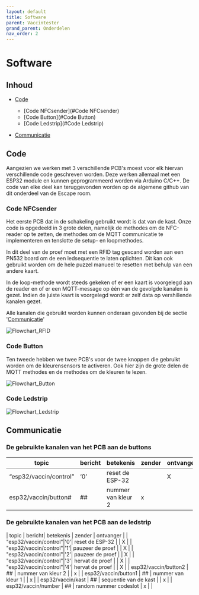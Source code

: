 ```yaml
---
layout: default
title: Software
parent: Vaccintester
grand_parent: Onderdelen
nav_order: 2
---
```


# Software

## Inhoud
- [Code](#Code)
    - [Code NFCsender](#Code NFCsender)
    - [Code Button](#Code Button)
    - [Code Ledstrip](#Code Ledstrip)

- [Communicatie](#Communicatie)

## Code
Aangezien we werken met 3 verschillende PCB's moest voor elk hiervan verschillende code geschreven worden. Deze werken allemaal met een ESP32 module en kunnen geprogrammeerd worden via Arduino C/C++. De code van elke deel kan teruggevonden worden op de algemene github van dit onderdeel van de Escape room.

### Code NFCsender
Het eerste PCB dat in de schakeling gebruikt wordt is dat van de kast. Onze code is opgedeeld in 3 grote delen, namelijk de methodes om de NFC-reader op te zetten, de methodes om de MQTT communicatie te implementeren en tenslotte de setup- en loopmethodes.

In dit deel van de proef moet met een RFID tag gescand worden aan een PN532 board om de een ledsequentie te laten oplichten. Dit kan ook gebruikt worden om de hele puzzel manueel te resetten met behulp van een andere kaart.

In de loop-methode wordt steeds gekeken of er een kaart is voorgelegd aan de reader en of er een MQTT-message op één van de gevolgde kanalen is gezet. Indien de juiste kaart is voorgelegd wordt er zelf data op vershillende kanalen gezet.

Alle kanalen die gebruikt worden kunnen onderaan gevonden bij de sectie '[Communicatie](#Communicatie)'

![Flowchart_RFID](https://github.com/Project-ES-20-21/General/blob/gh-pages/docs/Vaccintester/Foto's/flowchart_RFID.png)

### Code Button

Ten tweede hebben we twee PCB's voor de twee knoppen die gebruikt worden om de kleurensensors te activeren. Ook hier zijn de grote delen de MQTT methodes en de methodes om de kleuren te lezen. 

![Flowchart_Button](https://github.com/Project-ES-20-21/General/blob/gh-pages/docs/Vaccintester/Foto's/flowchart_button.png)

### Code Ledstrip

![Flowchart_Ledstrip](https://github.com/Project-ES-20-21/General/blob/gh-pages/docs/Vaccintester/Foto's/flowchart_central_ESP32.png)

## Communicatie
### De gebruikte kanalen van het PCB aan de buttons
| topic                  | bericht | betekenis          | zender | ontvanger |
|------------------------|---------|--------------------|--------|-----------|
| “esp32/vaccin/control” | ‘0’     | reset de ESP-32    |        | X         |
| esp32/vaccin/button#   | ##      | nummer van kleur 2 | x      |           |

### De gebruikte kanalen van het PCB aan de ledstrip
| topic                     | bericht| betekenis                         |  zender   | ontvanger |
| "esp32/vaccin/control"|'0'| reset de ESP-32                   |           |     X     |
| "esp32/vaccin/control"|'1'| pauzeer de proef       |           |     X     |
| "esp32/vaccin/control"|'2'| pauzeer de proef       |           |     X     |
| "esp32/vaccin/control"|'3'| hervat de proef       |           |     X     |
| "esp32/vaccin/control"|'4'| hervat de proef       |           |     X     |
| esp32/vaccin/button2 | ## | nummer van kleur 2     |   | x |
| esp32/vaccin/button1 | ## | nummer van kleur 1     |   | x |
| esp32/vaccin/kast    | ## | sequentie van de kast  |   | x |
| esp32/vaccin/number  | ## | random nummer codeslot | x |   |


